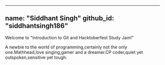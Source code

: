 
---
name: "Siddhant Singh"
github_id: "siddhantsingh186"
---

Welcome to "Introduction to Git and Hacktoberfest Study Jam!"
 
A newbie to the world of programming,certainly not the only one.Mathhead,love singing,gamer and a dreamer.CP coder,quiet yet outspoken,sensitive yet tough. 
